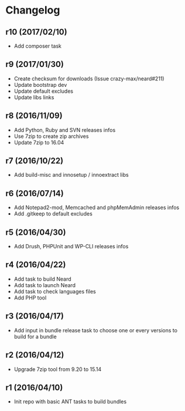 # Changelog

## r10 (2017/02/10)

* Add composer task

## r9 (2017/01/30)

* Create checksum for downloads (Issue crazy-max/neard#211)
* Update bootstrap dev
* Update default excludes
* Update libs links

## r8 (2016/11/09)

* Add Python, Ruby and SVN releases infos
* Use 7zip to create zip archives
* Update 7zip to 16.04

## r7 (2016/10/22)

* Add build-misc and innosetup / innoextract libs

## r6 (2016/07/14)

* Add Notepad2-mod, Memcached and phpMemAdmin releases infos
* Add .gitkeep to default excludes

## r5 (2016/04/30)

* Add Drush, PHPUnit and WP-CLI releases infos

## r4 (2016/04/22)

* Add task to build Neard
* Add task to launch Neard
* Add task to check languages files 
* Add PHP tool

## r3 (2016/04/17)

* Add input in bundle release task to choose one or every versions to build for a bundle

## r2 (2016/04/12)

* Upgrade 7zip tool from 9.20 to 15.14

## r1 (2016/04/10)

* Init repo with basic ANT tasks to build bundles
